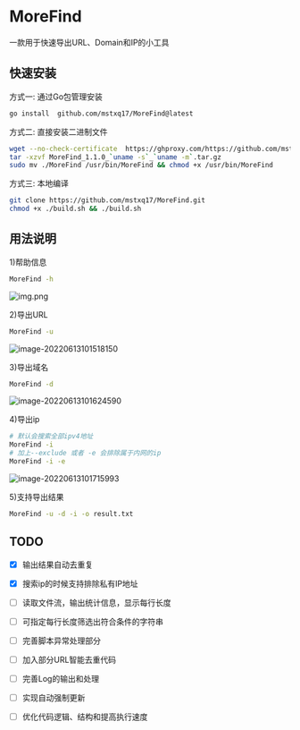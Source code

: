 # MoreFind
一款用于快速导出URL、Domain和IP的小工具


## 快速安装
方式一: 通过Go包管理安装
```bash
go install  github.com/mstxq17/MoreFind@latest
```
方式二: 直接安装二进制文件
```bash
wget --no-check-certificate  https://ghproxy.com/https://github.com/mstxq17/MoreFind/releases/download/v1.1.0/MoreFind_1.1.0_`uname -s`_`uname -m`.tar.gz
tar -xzvf MoreFind_1.1.0_`uname -s`_`uname -m`.tar.gz
sudo mv ./MoreFind /usr/bin/MoreFind && chmod +x /usr/bin/MoreFind
```

方式三: 本地编译
```bash
git clone https://github.com/mstxq17/MoreFind.git
chmod +x ./build.sh && ./build.sh
```

## 用法说明
1)帮助信息
```bash
MoreFind -h
```
![img.png](README.assets/img.png)



2)导出URL

```bash
MoreFind -u
```

![image-20220613101518150](README.assets/image-20220613101518150.png)



3)导出域名

```bash
MoreFind -d
```

![image-20220613101624590](README.assets/image-20220613101624590.png)



4)导出ip

```bash
# 默认会搜索全部ipv4地址
MoreFind -i
# 加上--exclude 或者 -e 会排除属于内网的ip
MoreFind -i -e
```

![image-20220613101715993](README.assets/image-20220613101715993.png)



5)支持导出结果

```bash
MoreFind -u -d -i -o result.txt
```



## TODO

- [x] 输出结果自动去重复

- [x] 搜索ip的时候支持排除私有IP地址

- [ ] 读取文件流，输出统计信息，显示每行长度

- [ ] 可指定每行长度筛选出符合条件的字符串

- [ ] 完善脚本异常处理部分

- [ ] 加入部分URL智能去重代码

- [ ] 完善Log的输出和处理

- [ ] 实现自动强制更新

- [ ] 优化代码逻辑、结构和提高执行速度